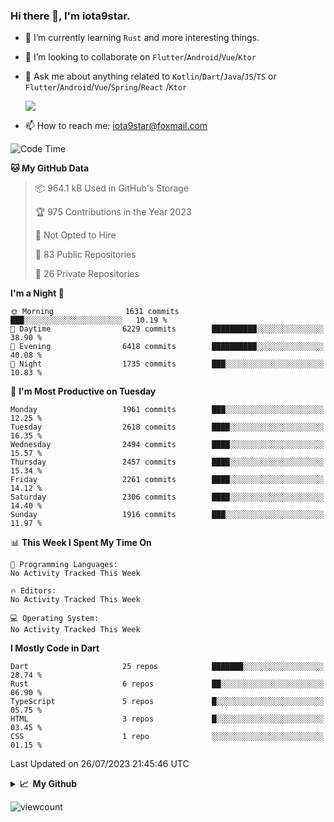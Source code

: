 ### Hi there 👋, I'm iota9star.

- 🌱 I’m currently learning `Rust` and more interesting things.
- 👯 I’m looking to collaborate on `Flutter`/`Android`/`Vue`/`Ktor`
- 💬 Ask me about anything related to `Kotlin`/`Dart`/`Java`/`JS`/`TS` or `Flutter`/`Android`/`Vue`/`Spring`/`React`
  /`Ktor`
  
  ![](https://github-readme-stats.vercel.app/api/top-langs?username=iota9star&show_icons=true&locale=en&layout=compact)
  
- 📫 How to reach me: [iota9star@foxmail.com](iota9star@foxmail.com)


<!--START_SECTION:waka-->
![Code Time](http://img.shields.io/badge/Code%20Time-3%2C090%20hrs%2054%20mins-blue)

**🐱 My GitHub Data** 

> 📦 964.1 kB Used in GitHub's Storage 
 > 
> 🏆 975 Contributions in the Year 2023
 > 
> 🚫 Not Opted to Hire
 > 
> 📜 83 Public Repositories 
 > 
> 🔑 26 Private Repositories 
 > 
**I'm a Night 🦉** 

```text
🌞 Morning                1631 commits        ███░░░░░░░░░░░░░░░░░░░░░░   10.19 % 
🌆 Daytime                6229 commits        ██████████░░░░░░░░░░░░░░░   38.90 % 
🌃 Evening                6418 commits        ██████████░░░░░░░░░░░░░░░   40.08 % 
🌙 Night                  1735 commits        ███░░░░░░░░░░░░░░░░░░░░░░   10.83 % 
```
📅 **I'm Most Productive on Tuesday** 

```text
Monday                   1961 commits        ███░░░░░░░░░░░░░░░░░░░░░░   12.25 % 
Tuesday                  2618 commits        ████░░░░░░░░░░░░░░░░░░░░░   16.35 % 
Wednesday                2494 commits        ████░░░░░░░░░░░░░░░░░░░░░   15.57 % 
Thursday                 2457 commits        ████░░░░░░░░░░░░░░░░░░░░░   15.34 % 
Friday                   2261 commits        ████░░░░░░░░░░░░░░░░░░░░░   14.12 % 
Saturday                 2306 commits        ████░░░░░░░░░░░░░░░░░░░░░   14.40 % 
Sunday                   1916 commits        ███░░░░░░░░░░░░░░░░░░░░░░   11.97 % 
```


📊 **This Week I Spent My Time On** 

```text
💬 Programming Languages: 
No Activity Tracked This Week

🔥 Editors: 
No Activity Tracked This Week

💻 Operating System: 
No Activity Tracked This Week
```

**I Mostly Code in Dart** 

```text
Dart                     25 repos            ███████░░░░░░░░░░░░░░░░░░   28.74 % 
Rust                     6 repos             ██░░░░░░░░░░░░░░░░░░░░░░░   06.90 % 
TypeScript               5 repos             █░░░░░░░░░░░░░░░░░░░░░░░░   05.75 % 
HTML                     3 repos             █░░░░░░░░░░░░░░░░░░░░░░░░   03.45 % 
CSS                      1 repo              ░░░░░░░░░░░░░░░░░░░░░░░░░   01.15 % 
```




 Last Updated on 26/07/2023 21:45:46 UTC
<!--END_SECTION:waka-->

<details>
  <summary><b>📈&nbsp;&nbsp;My Github</b></summary>
  <br>
  <img src='https://github-profile-trophy.vercel.app/?username=iota9star'>
  <img src='https://bad-apple-github-readme.vercel.app/api?show_bg=1&username=iota9star&hide_title=true'>
  <img src='http://cr-skills-chart-widget.azurewebsites.net/api/api?username=iota9star'>
  <img src='https://github-readme-stats.vercel.app/api/wakatime?username=iota9star&layout=compact'>
</details>


![viewcount](https://count.getloli.com/get/@iota9star?theme=rule34)
